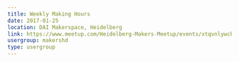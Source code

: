 ```yaml
---
title: Weekly Making Hours
date: 2017-01-25
location: DAI Makerspace, Heidelberg
link: https://www.meetup.com/Heidelberg-Makers-Meetup/events/xtqvnlywcbhc/
usergroup: makershd
type: usergroup
---
```

